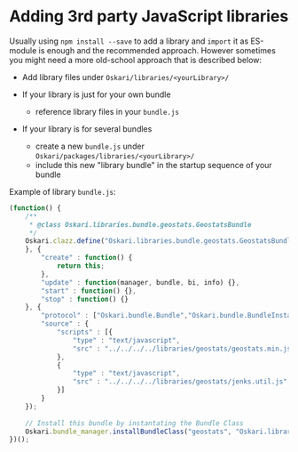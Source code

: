 # Adding 3rd party JavaScript libraries

Usually using `npm install --save` to add a library and `import` it as ES-module is enough and the recommended approach. 
However sometimes you might need a more old-school approach that is described below:

* Add library files under `Oskari/libraries/<yourLibrary>/`

* If your library is just for your own bundle
    * reference library files in your `bundle.js`

* If your library is for several bundles
    * create a new `bundle.js` under `Oskari/packages/libraries/<yourLibrary>/`
    * include this new "library bundle" in the startup sequence of your bundle

Example of library `bundle.js`:

```javascript
(function() {
    /**
     * @class Oskari.libraries.bundle.geostats.GeostatsBundle
     */
    Oskari.clazz.define("Oskari.libraries.bundle.geostats.GeostatsBundle", function() {
    }, {
        "create" : function() {
            return this;
        },
        "update" : function(manager, bundle, bi, info) {},
        "start" : function() {},
        "stop" : function() {}
    }, {
        "protocol" : ["Oskari.bundle.Bundle","Oskari.bundle.BundleInstance"],
        "source" : {
            "scripts" : [{
                "type" : "text/javascript",
                "src" : "../../../../libraries/geostats/geostats.min.js"
            },
            {
                "type" : "text/javascript",
                "src" : "../../../../libraries/geostats/jenks.util.js"
            }]
        }
    });
     
    // Install this bundle by instantating the Bundle Class
    Oskari.bundle_manager.installBundleClass("geostats", "Oskari.libraries.bundle.geostats.GeostatsBundle");
})();
```